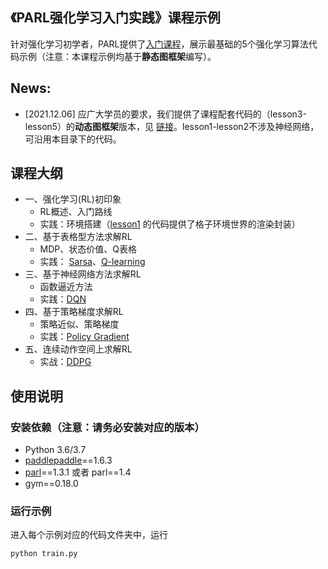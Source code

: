 ## 《PARL强化学习入门实践》课程示例

针对强化学习初学者，PARL提供了[入门课程](https://aistudio.baidu.com/aistudio/course/introduce/1335)，展示最基础的5个强化学习算法代码示例（注意：本课程示例均基于**静态图框架**编写）。

## News: 
+ [2021.12.06] 应广大学员的要求，我们提供了课程配套代码的（lesson3-lesson5）的**动态图框架**版本，见 [链接](parl2_dygraph/)。lesson1-lesson2不涉及神经网络，可沿用本目录下的代码。

## 课程大纲
+ 一、强化学习(RL)初印象
    + RL概述、入门路线
    + 实践：环境搭建（[lesson1](lesson1/gridworld.py) 的代码提供了格子环境世界的渲染封装）
+ 二、基于表格型方法求解RL
    + MDP、状态价值、Q表格
    + 实践： [Sarsa](lesson2/sarsa)、[Q-learning](lesson2/q_learning)
+ 三、基于神经网络方法求解RL
    + 函数逼近方法
    + 实践：[DQN](lesson3/dqn)
+ 四、基于策略梯度求解RL
    + 策略近似、策略梯度
    + 实践：[Policy Gradient](lesson4/policy_gradient)
+ 五、连续动作空间上求解RL
    + 实战：[DDPG](lesson5/ddpg)



## 使用说明

### 安装依赖（注意：请务必安装对应的版本）

+ Python 3.6/3.7 
+ [paddlepaddle](https://github.com/PaddlePaddle/Paddle)==1.6.3
+ [parl](https://github.com/PaddlePaddle/PARL)==1.3.1 或者 parl==1.4
+ gym==0.18.0


### 运行示例

进入每个示例对应的代码文件夹中，运行
```
python train.py
```
